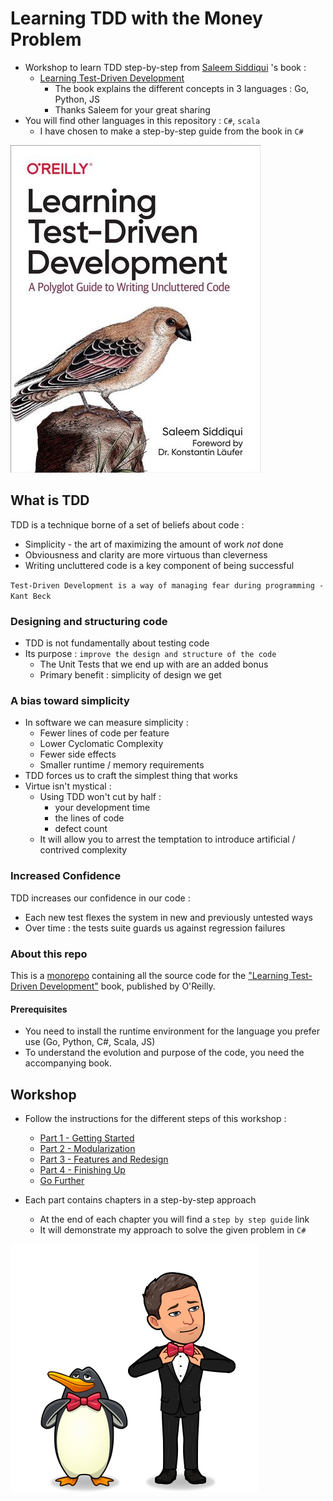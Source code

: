 # Learning TDD with the Money Problem
* Workshop to learn TDD step-by-step from [Saleem Siddiqui](https://www.linkedin.com/in/ssiddiqui/) 's book :
    * [Learning Test-Driven Development](https://www.oreilly.com/library/view/learning-test-driven-development/9781098106461/)
        * The book explains the different concepts in 3 languages : Go, Python, JS
        * Thanks Saleem for your great sharing
* You will find other languages in this repository : `C#`, `scala`
    * I have chosen to make a step-by-step guide from the book in `C#`

[![img/Learning-Test-Driven-Development.jpg](img/Learning-Test-Driven-Development.jpg)](https://www.oreilly.com/library/view/learning-test-driven-development/9781098106461/)

## What is TDD
TDD is a technique borne of a set of beliefs about code :

* Simplicity - the art of maximizing the amount of work *not* done
* Obviousness and clarity are more virtuous than cleverness
* Writing uncluttered code is a key component of being successful

`Test-Driven Development is a way of managing fear during programming - Kant Beck`

### Designing and structuring code
* TDD is not fundamentally about testing code
* Its purpose : `improve the design and structure of the code`
    * The Unit Tests that we end up with are an added bonus
    * Primary benefit : simplicity of design we get

### A bias toward simplicity
* In software we can measure simplicity :
    * Fewer lines of code per feature
    * Lower Cyclomatic Complexity
    * Fewer side effects
    * Smaller runtime / memory requirements
* TDD forces us to craft the simplest thing that works
* Virtue isn't mystical :
    * Using TDD won't cut by half :
        * your development time
        * the lines of code
        * defect count
    * It will allow you to arrest the temptation to introduce artificial / contrived complexity

### Increased Confidence
TDD increases our confidence in our code :

* Each new test flexes the system in new and previously untested ways
* Over time : the tests suite guards us against regression failures

### About this repo
This is a [monorepo](https://trunkbaseddevelopment.com/monorepos/) containing all the source code for the ["Learning Test-Driven Development"](https://learning.oreilly.com/library/view/learning-test-driven-development/9781098106461/) book, published by O'Reilly.

#### Prerequisites
* You need to install the runtime environment for the language you prefer use (Go, Python, C#, Scala, JS)
* To understand the evolution and purpose of the code, you need the accompanying book.

## Workshop
* Follow the instructions for the different steps of this workshop :
    * [Part 1 - Getting Started](how-to/Part1.md)
    * [Part 2 - Modularization](how-to/Part2.md)
    * [Part 3 - Features and Redesign](how-to/Part3.md)
    * [Part 4 - Finishing Up](how-to/Part4.md)
    * [Go Further](how-to/Go-Further.md)

* Each part contains chapters in a step-by-step approach
  * At the end of each chapter you will find a `step by step guide` link
  * It will demonstrate my approach to solve the given problem in `C#`

![Workshop](img/workshop.png)
